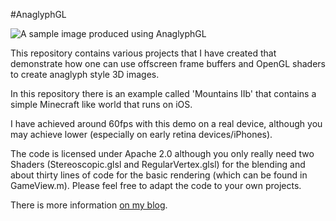 #AnaglyphGL

![A sample image produced using AnaglyphGL](http://i.imgur.com/w5PqNDq.jpg "A sample image produced with AnaglyphGL")

This repository contains various projects that I have created that demonstrate how one can use offscreen frame buffers and OpenGL shaders to create anaglyph style 3D images.

In this repository there is an example called 'Mountains IIb' that contains a simple Minecraft like world that runs on iOS.

I have achieved around 60fps with this demo on a real device, although you may achieve lower (especially on early retina devices/iPhones).

The code is licensed under Apache 2.0 although you only really need two Shaders (Stereoscopic.glsl and RegularVertex.glsl) for the blending and about thirty lines of code for the basic rendering (which can be found in GameView.m). Please feel free to adapt the code to your own projects.

There is more information [on my blog](http://programmingthomas.wordpress.com/2013/04/01/stereoscopic-3d-on-ios/).